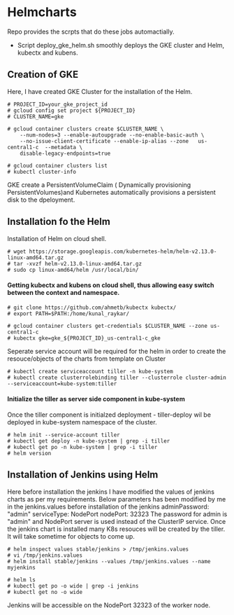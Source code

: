 # Helmcharts

Repo provides the scrpts that do these jobs automactially. 
* Script deploy_gke_helm.sh smoothly deploys the GKE cluster and Helm, kubectx and kubens. 

## Creation of GKE 
Here, I have created GKE Cluster for the installation of the Helm. 

```
# PROJECT_ID=your_gke_project_id
# gcloud config set project ${PROJECT_ID}
# CLUSTER_NAME=gke

# gcloud container clusters create $CLUSTER_NAME \
    --num-nodes=3 --enable-autoupgrade --no-enable-basic-auth \
    --no-issue-client-certificate --enable-ip-alias --zone   us-central1-c  --metadata \
    disable-legacy-endpoints=true
    
# gcloud container clusters list
# kubectl cluster-info   
```	
GKE create a PersistentVolumeClaim ( Dynamically provisioning PersistentVolumes)and Kubernetes automatically provisions a persistent disk to the dpeloyment.

## Installation fo the Helm 

Installation of Helm on cloud shell. 
```
# wget https://storage.googleapis.com/kubernetes-helm/helm-v2.13.0-linux-amd64.tar.gz
# tar -xvzf helm-v2.13.0-linux-amd64.tar.gz
# sudo cp linux-amd64/helm /usr/local/bin/
```
#### Getting kubectx and kubens on cloud shell, thus allowing easy switch between the context and namespace.
```
# git clone https://github.com/ahmetb/kubectx kubectx/
# export PATH=$PATH:/home/kunal_raykar/

# gcloud container clusters get-credentials $CLUSTER_NAME --zone us-central1-c 
# kubectx gke=gke_${PROJECT_ID}_us-central1-c_gke
```
Seperate service account will be required for the helm in order to create the resouce/objects of the charts from template on Cluster
```
# kubectl create serviceaccount tiller -n kube-system 
# kubectl create clusterrolebinding tiller --clusterrole cluster-admin --serviceaccount=kube-system:tiller 
```

#### Initialize the tiller as server side component in kube-system 
Once the tiller component is initialzed deployment - tiller-deploy wil be deployed in kube-system namespace of the cluster. 

```
# helm init --service-account tiller 
# kubectl get deploy -n kube-system | grep -i tiller 
# kubectl get po -n kube-system | grep -i tiller 
# helm version
```
## Installation of Jenkins using Helm 

Here before installation the jenkins I have modified the values of jenkins charts as per my requirements. 
Below parameters has been modified by me in the jenkins.values before installation of the jenkins 
  adminPassword: "admin"
  serviceType: NodePort
  nodePort: 32323
The password for admin is "admin" and NodePort server is used instead of the ClusterIP service.
Once the jenkins chart is installed many K8s resouces will be created by the tiller. It will take sometime for objects to come up. 
```
# helm inspect values stable/jenkins > /tmp/jenkins.values
# vi /tmp/jenkins.values
# helm install stable/jenkins --values /tmp/jenkins.values --name myjenkins 

# helm ls 
# kubectl get po -o wide | grep -i jenkins 
# kubectl get no -o wide 
```
Jenkins will be accessible on the NodePort 32323 of the worker node. 
